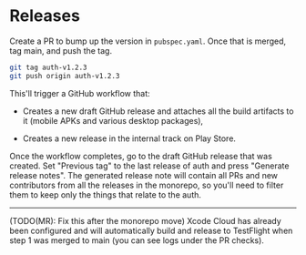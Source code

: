 # Releases

Create a PR to bump up the version in `pubspec.yaml`. Once that is merged, tag
main, and push the tag.

```sh
git tag auth-v1.2.3
git push origin auth-v1.2.3
```

This'll trigger a GitHub workflow that:

* Creates a new draft GitHub release and attaches all the build artifacts to it
  (mobile APKs and various desktop packages),

* Creates a new release in the internal track on Play Store.

Once the workflow completes, go to the draft GitHub release that was created.
Set "Previous tag" to the last release of auth and press "Generate release
notes". The generated release note will contain all PRs and new contributors
from all the releases in the monorepo, so you'll need to filter them to keep
only the things that relate to the auth.

---

(TODO(MR): Fix this after the monorepo move) Xcode Cloud has already been
configured and will automatically build and release to TestFlight when step 1
was merged to main (you can see logs under the PR checks).
